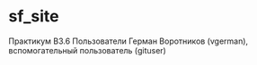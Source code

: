 # sf_site
Практикум В3.6
Пользователи Герман Воротников (vgerman), вспомогательный пользователь (gituser)

